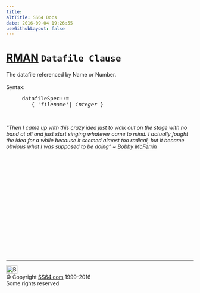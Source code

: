 ```yaml
---
title:
altTitle: SS64 Docs
date: 2016-09-04 19:26:55
useGithubLayout: false
---
```

<!-- #BeginLibraryItem "/Library/head_ora.lbi" --><!-- #EndLibraryItem --><h1><a href="rman.html">RMAN</a> <code>Datafile Clause</code></h1> 
<p>The datafile referenced by Name or Number.<br>
  <br>
Syntax:</p>
<pre>     datafileSpec::=
        { '<i>filename</i>'| <i>integer</i> } </pre>
<p>&nbsp;</p>
<p><span class="quote"><i>“Then I came up with this crazy idea just to walk out on the stage with no band at all and just start singing whatever came to mind. I actually fought the idea for a while because it seemed almost too radical, but it became obvious what I was supposed to be doing” ~ <a href="http://www.youtube.com/watch?v=PgvJg7D6Qck">Bobby McFerrin</a></i></span><br>
  <br>
</p><!-- #BeginLibraryItem "/Library/foot_ora.lbi" --><p><script async="" src="//pagead2.googlesyndication.com/pagead/js/adsbygoogle.js"></script>
<!-- oracle-footer -->
<ins class="adsbygoogle" style="display:inline-block;width:300px;height:250px" data-ad-client="ca-pub-6140977852749469" data-ad-slot="4275490898"></ins>
<script>
(adsbygoogle = window.adsbygoogle || []).push({});
</script></p>
<hr>
<div id="bl" class="footer"><a href="#"><img src="../images/top.png" width="30" height="22" alt="Back to the Top"></a></div>
<div id="br" class="footer, tagline">© Copyright <a href="http://ss64.com/">SS64.com</a> 1999-2016<br>
Some rights reserved</div><!-- #EndLibraryItem -->

